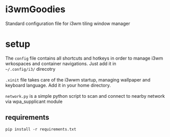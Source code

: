# i3wmGoodies
Standard configuration file for i3wm tiling window manager

# setup
The `config` file contains all shortcuts and hotkeys in order to manage i3wm wrkospaces and container navigations. Just add it in </br>
`~/.config/i3/` direcotry
</br></br>
`.xinit` file takes care of the i3wwm startup, managing wallpaper and keyboard language. Add it in your home directory.
</br></br>
`network.py` is a simple python script to scan and connect to nearby network via wpa_supplicant module

## requirements
`pip install -r requirements.txt`
